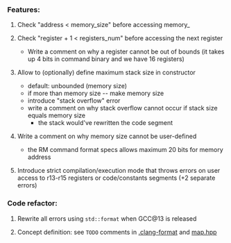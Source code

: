### Features:

1. Check "address < memory_size" before accessing memory_

2. Check "register + 1 < registers_num" before accessing the next register
   * Write a comment on why a register cannot be out of bounds
     (it takes up 4 bits in command binary and we have 16 registers)

3. Allow to (optionally) define maximum stack size in constructor
   * default: unbounded (memory size)
   * if more than memory size -- make memory size
   * introduce "stack overflow" error
   * write a comment on why stack overflow cannot occur
     if stack size equals memory size
     - the stack would've rewritten the code segment

4. Write a comment on why memory size cannot be user-defined
   * the RM command format specs allows maximum 20 bits for memory address

5. Introduce strict compilation/execution mode that throws errors on user 
   access to r13-r15 registers or code/constants segments (+2 separate errors)

### Code refactor:

1. Rewrite all errors using `std::format` when GCC@13 is released

2. Concept definition: see `TODO` comments in [.clang-format](.clang-format)
   and [map.hpp](include/utils/map.hpp)